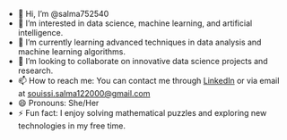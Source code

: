- 👋 Hi, I’m @salma752540
- 👀 I’m interested in data science, machine learning, and artificial intelligence.
- 🌱 I’m currently learning advanced techniques in data analysis and machine learning algorithms.
- 💞️ I’m looking to collaborate on innovative data science projects and research.
- 📫 How to reach me: You can contact me through [LinkedIn](https://www.linkedin.com/in/souissi-salma-852a07326/) or via email at souissi.salma122000@gmail.com
- 😄 Pronouns: She/Her
- ⚡ Fun fact: I enjoy solving mathematical puzzles and exploring new technologies in my free time.

<!---
salma752540/salma752540 is a ✨ special ✨ repository because its `README.md` (this file) appears on your GitHub profile.
You can click the Preview link to take a look at your changes.
--->
